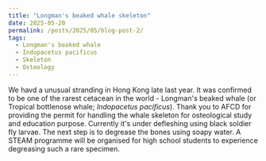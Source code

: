 ```yaml
---
title: "Longman's beaked whale skeleton"
date: 2025-05-20
permalink: /posts/2025/05/blog-post-2/
tags:
  - Longman's beaked whale
  - Indopacetus pacificus
  - Skeleton
  - Osteology
---
```


We havd a unusual stranding in Hong Kong late last year. It was confirmed to be one of the rarest cetacean in the world - Longman's beaked whale (or Tropical bottlenose whale; _Indopacetus pacificus_). Thank you to AFCD for providing the permit for handling the whale skeleton for osteological study and education purpose. Currently it's under defleshing using black soldier fly larvae. The next step is to degrease the bones using soapy water. A STEAM programme will be organised for high school students to experience degreasing such a rare specimen.
